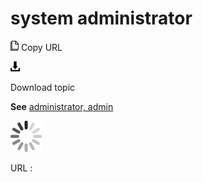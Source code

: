 # system administrator

![Copy URL](media/system-administrator/Copy.png)
Copy URL

![Download](media/system-administrator/Download.png)

Download topic

**See** [administrator, admin](https://worldready.cloudapp.net/Styleguide/Read?id=2700&topicid=32359)

![In progress](media/system-administrator/activity-large.gif)

URL :
